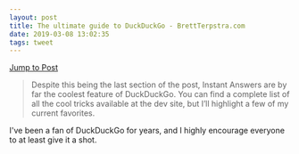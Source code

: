 ```yaml
---
layout: post
title: The ultimate guide to DuckDuckGo - BrettTerpstra.com
date: 2019-03-08 13:02:35
tags: tweet
---
```


[Jump to Post](https://brettterpstra.com/2019/03/07/the-ultimate-guide-to-duckduckgo/)

> Despite this being the last section of the post, Instant Answers are by far the coolest feature of DuckDuckGo. You can find a complete list of all the cool tricks available at the dev site, but I’ll highlight a few of my current favorites.

I've been a fan of DuckDuckGo for years, and I highly encourage everyone to at least give it a shot. 